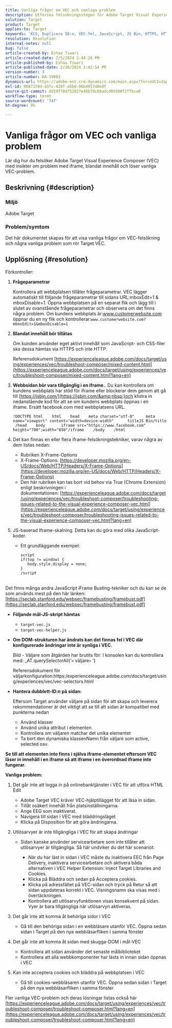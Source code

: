 ```yaml
---
title: Vanliga frågor om VEC och vanliga problem
description: Utforska felsökningsstegen för Adobe Target Visual Experience Composer (VEC) och lär dig hur du hanterar iframe-problem och blandat innehåll.
solution: Target
product: Target
applies-to: Target
keywords: 'KCS, Duplicera ID:n, VEC-fel, JavaScript, JS Bin, HTTPS, HTTP, CSS, DOM Structure, EEC, VEC Loading Issues, Shadow DOM, Web Components, FAQ '
resolution: Resolution
internal-notes: null
bug: false
article-created-by: Eshaa Tiwari
article-created-date: 2/5/2024 2:44:28 PM
article-published-by: Eshaa Tiwari
article-published-date: 2/26/2024 1:42:54 PM
version-number: 3
article-number: KA-19002
dynamics-url: https://adobe-ent.crm.dynamics.com/main.aspx?forceUCI=1&pagetype=entityrecord&etn=knowledgearticle&id=76c6520f-35c4-ee11-9079-6045bd006268
exl-id: 0687159d-d3fc-428f-a5bd-96b4957d0edf
source-git-commit: dd19f78d752827e48b7dc68adcd95500f2ffbca0
workflow-type: tm+mt
source-wordcount: '747'
ht-degree: 0%

---
```


# Vanliga frågor om VEC och vanliga problem


Lär dig hur du felsöker Adobe Target Visual Experience Composer (VEC) med insikter om problem med iframe, blandat innehåll och löser vanliga VEC-problem.

## Beskrivning {#description}


### Miljö

Adobe Target

### Problem/symtom

Det här dokumentet skapas för att visa vanliga frågor om VEC-felsökning och några vanliga problem som rör Target VEC.


## Upplösning {#resolution}


Förkontroller:

1. <b>Frågeparametrar</b>

   Kontrollera att webbplatsen tillåter frågeparametrar. VEC lägger automatiskt till följande frågeparametrar till sidans URL:mboxEdit=1 &amp; mboxDisable=1. Öppna webbplatsen på en separat flik och lägg till i slutet av ovanstående frågeparametrar och observera om det finns några problem. Om kundens webbplats är:www.customerwebsite.com öppnar du en ny flik och kontrollerar:`www.customerwebsite.com?mboxEdit=1&mboxDisable=1`
2. <b>Blandat innehåll bör tillåtas</b>

   Om kunden använder eget aktivt innehåll som JavaScript- och CSS-filer ska dessa hämtas via HTTPS och inte HTTP.

   Referensdokument [https://experienceleague.adobe.com/docs/target/using/experiences/vec/troubleshoot-composer/mixed-content.html](https://experienceleague.adobe.com/docs/target/using/experiences/vec/troubleshoot-composer/mixed-content.html?lang=en)
3. <b>Webbsidan bör vara tillgänglig i en iframe.</b>. Du kan kontrollera om kundens webbplats har stöd för iframe eller blockerar dem genom att gå till [https://jsbin.com/](https://jsbin.com/&amp;nbsp;)och klistra in nedanstående kod för att se om kundens webbplats öppnas i en iframe. Ersätt facebook.com med webbplatsens URL.






   ```
   !DOCTYPE html    html    head    meta charset="utf-8"     meta name="viewport" content="width=device-width"      titleJS Bin/title     /head    body       iframe src="https://www.facebook.com" height="700";width="850"/iframe    /body    /html
   ```




4. Det kan finnas en eller flera iframe-felsökningstekniker, varav några av dem listas nedan:
   - Rubriken X-Frame-Options
   - X-Frame-Options: [https://developer.mozilla.org/en-US/docs/Web/HTTP/Headers/X-Frame-Options](https://developer.mozilla.org/en-US/docs/Web/HTTP/Headers/X-Frame-Options)
   - Den här rubriken kan tas bort vid behov via True (Chrome Extension) enligt beskrivningen i dokumentationen: [https://experienceleague.adobe.com/docs/target/using/experiences/vec/troubleshoot-composer/troubleshooting-issues-related-to-the-visual-experience-composer-vec.html](https://experienceleague.adobe.com/docs/target/using/experiences/vec/troubleshoot-composer/troubleshooting-issues-related-to-the-visual-experience-composer-vec.html?lang=en)
5. JS-baserad Iframe-skalning. Detta kan du göra med olika JavaScript-koder.
   - Ett grundläggande exempel: <br>

     ```
     script
     if(top != window) {
        body.style.display = none;    
     }
     /script
     ```

<br>Det finns många andra JavaScript iFrame Busting-tekniker och du kan se de som används mest på den här länken: [https://seclab.stanford.edu/websec/framebusting/framebust.pdf](https://seclab.stanford.edu/websec/framebusting/framebust.pdf)


- <b>Följande mål-JS-skript hämtas</b>

   - `target-vec.js`
   - `target-vec-helper.js`
- <b>Om DOM-strukturen har ändrats kan det finnas fel i VEC där konfigurerade ändringar inte är synliga i VEC.</b>

  Bild - Väljare som åtgärden har brutits för: I konsolen kan du kontrollera med: _AT.querySelectorAll(&#39;`<` väljare`>` &#39;)

  Referensdokument för väljarkonfiguration:https:/experienceleague.adobe.com/docs/target/using/experiences/vec/vec-selectors.html
- <b>Hantera dubblett-ID:n på sidan:</b>

  Eftersom Target använder väljare på sidan för att skapa och leverera rekommendationer är det viktigt att se till att sidan är kompatibel med punkterna nedan

   - Använd klasser
   - Använd unika attribut i elementen
   - Kontrollera om väljaren matchar det unika elementet
   - Ta bort den dynamiska klassenNamn från väljare som active, selected osv.


<b>Se till att elementen inte finns i själva iframe-elementet eftersom VEC läser in innehåll i en iframe så att iframe i en överordnad iframe inte fungerar.</b>

<b>Vanliga problem: </b>

1. Det går inte att logga in på onlinebanktjänster i VEC för att utföra HTML Edit
   - Adobe Target VEC kräver VEC-hjälptillägget för att läsa in sidan.
   - Tillåt osäkert innehåll från platsinställningarna.
   - Ange EEG som inaktiverat.
   - Navigera till sidan i VEC med bläddringsläget
   - Klicka på Disposition för att göra ändringarna.
2. Utlösarvyer är inte tillgängliga i VEC för att skapa ändringar

   - Sidan kanske använder servicearbetare som inte tillåter att utlösarvyer är tillgängliga. Så här undviker du det här scenariot:

      - När du har läst in sidan i VEC måste du inaktivera EEC från Page Delivery, inaktivera servicearbetare och aktivera båda alternativen i VEC Helper Extension: Inject Target Libraries and Cookies.
      - Klicka på Bläddra och sedan på Acceptera cookies.
      - Klicka på adressfältet på VEC-sidan och tryck på Retur så att sidan uppdateras korrekt i VEC. Visningsnamn ska visas med i övertäckningen.
      - Kontrollera att utlösarvyfunktionen visas konsekvent på sidan. Vyer är bara tillgängliga när utlösarvyn aktiveras.
3. Det går inte att komma åt behöriga sidor i VEC

   - Gå till den behöriga sidan i en webbläsare utanför VEC. Öppna sedan sidan i Target på den nya webbläsarfliken i samma fönster
4. Det går inte att komma åt sidan med skugga-DOM i mål-VEC

   - Kontrollera att sidan använder det senaste målbiblioteket
   - Kontrollera att alla webbkomponenter har lästs in innan sidan öppnas i VEC
5. Kan inte acceptera cookies och bläddra på webbplatsen i VEC

   - Gå till cookies-webbläsaren utanför VEC. Öppna sedan sidan i Target på den nya webbläsarfliken i samma fönster


Fler vanliga VEC-problem och deras lösningar listas också här
[https://experienceleague.adobe.com/docs/target/using/experiences/vec/troubleshoot-composer/troubleshoot-composer.html?lang=en](https://experienceleague.adobe.com/docs/target/using/experiences/vec/troubleshoot-composer/troubleshoot-composer.html?lang=en)
